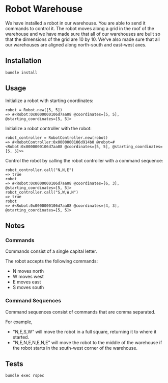 # Robot Warehouse

We have installed a robot in our warehouse. You are able to send it commands to control it. The robot moves along a grid in the roof of the warehouse and we have
made sure that all of our warehouses are built so that the dimensions of the grid are 10 by 10. We've also made sure that all our warehouses are aligned along north-south and east-west axes.

## Installation

```
bundle install
```

## Usage

Initialize a robot with starting coordinates:
```
robot = Robot.new([5, 5])
=> #<Robot:0x0000000106d7aa08 @coordinates=[5, 5], @starting_coordinates=[5, 5]>
```

Initialize a robot controller with the robot:
```
robot_controller = RobotController.new(robot)
=> #<RobotController:0x0000000106d914b0 @robot=#<Robot:0x0000000106d7aa08 @coordinates=[5, 5], @starting_coordinates=[5, 5]>>
```

Control the robot by calling the robot controller with a command sequence:
```
robot_controller.call("N,N,E")
=> true
robot
=> #<Robot:0x0000000106d7aa08 @coordinates=[6, 3], @starting_coordinates=[5, 5]>
robot_controller.call("S,W,W,N")
=> true
robot
=> #<Robot:0x0000000106d7aa08 @coordinates=[4, 3], @starting_coordinates=[5, 5]>
```

## Notes

### Commands

Commands consist of a single capital letter.

The robot accepts the following commands:
* N moves north
* W moves west
* E moves east
* S moves south

### Command Sequences

Command sequences consist of commands that are comma separated.

For example,
* "N,E,S,W" will move the robot in a full square, returning it to where it started.
* "N,E,N,E,N,E,N,E" will move the robot to the middle of the warehouse if the robot starts in the south-west corner of the warehouse.

## Tests

```
bundle exec rspec
```
